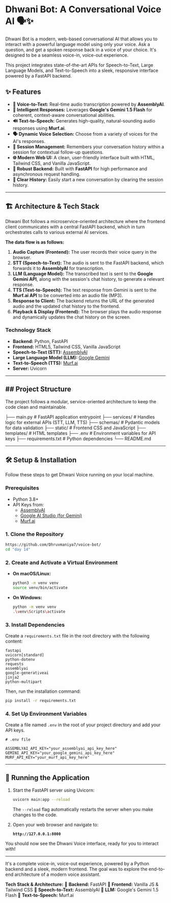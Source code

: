
# Dhwani Bot: A Conversational Voice AI 🗣️✨

Dhwani Bot is a modern, web-based conversational AI that allows you to interact with a powerful language model using only your voice. Ask a question, and get a spoken response back in a voice of your choice. It's designed to be a seamless voice-in, voice-out experience.

This project integrates state-of-the-art APIs for Speech-to-Text, Large Language Models, and Text-to-Speech into a sleek, responsive interface powered by a FastAPI backend.

## ✨ Features

  * **🎤 Voice-to-Text:** Real-time audio transcription powered by **AssemblyAI**.
  * **🧠 Intelligent Responses:** Leverages **Google's Gemini 1.5 Flash** for coherent, context-aware conversational abilities.
  * **🔊 Text-to-Speech:** Generates high-quality, natural-sounding audio responses using **Murf.ai**.
  * **🗣️ Dynamic Voice Selection:** Choose from a variety of voices for the AI's responses.
  * **📜 Session Management:** Remembers your conversation history within a session for contextual follow-up questions.
  * **🌐 Modern Web UI:** A clean, user-friendly interface built with HTML, Tailwind CSS, and Vanilla JavaScript.
  * **🚀 Robust Backend:** Built with **FastAPI** for high performance and asynchronous request handling.
  * **🧼 Clear History:** Easily start a new conversation by clearing the session history.

-----

## 🏗️ Architecture & Tech Stack

Dhwani Bot follows a microservice-oriented architecture where the frontend client communicates with a central FastAPI backend, which in turn orchestrates calls to various external AI services.

**The data flow is as follows:**

1.  **Audio Capture (Frontend):** The user records their voice query in the browser.
2.  **STT (Speech-to-Text):** The audio is sent to the FastAPI backend, which forwards it to **AssemblyAI** for transcription.
3.  **LLM (Language Model):** The transcribed text is sent to the **Google Gemini API**, along with the session's chat history, to generate a relevant response.
4.  **TTS (Text-to-Speech):** The text response from Gemini is sent to the **Murf.ai API** to be converted into an audio file (MP3).
5.  **Response to Client:** The backend returns the URL of the generated audio and the updated chat history to the frontend.
6.  **Playback & Display (Frontend):** The browser plays the audio response and dynamically updates the chat history on the screen.

### Technology Stack

  * **Backend:** Python, FastAPI
  * **Frontend:** HTML5, Tailwind CSS, Vanilla JavaScript
  * **Speech-to-Text (STT):** [AssemblyAI](https://www.assemblyai.com/)
  * **Large Language Model (LLM):** [Google Gemini](https://ai.google.dev/)
  * **Text-to-Speech (TTS):** [Murf.ai](https://murf.ai/)
  * **Server:** Uvicorn
    
-----

## ## Project Structure

The project follows a modular, service-oriented architecture to keep the code clean and maintainable.

├── main.py                 # FastAPI application entrypoint
├── services/               # Handles logic for external APIs (STT, LLM, TTS)
├── schemas/                # Pydantic models for data validation
├── static/                 # Frontend CSS and JavaScript
├── templates/              # HTML templates
├── .env                    # Environment variables for API keys
├── requirements.txt        # Python dependencies
└── README.md

-----

## 🛠️ Setup & Installation

Follow these steps to get Dhwani Voice running on your local machine.

### Prerequisites

  * Python 3.8+
  * API Keys from:
      * [AssemblyAI](https://www.assemblyai.com/dashboard/signup)
      * [Google AI Studio (for Gemini)](https://aistudio.google.com/app/apikey)
      * [Murf.ai](https://www.google.com/search?q=https://murf.ai/user/register)

### 1\. Clone the Repository

```bash
https://github.com/Dhruvmaniya7/voice-bot/
cd "day 14"
```

### 2\. Create and Activate a Virtual Environment

  * **On macOS/Linux:**
    ```bash
    python3 -m venv venv
    source venv/bin/activate
    ```
  * **On Windows:**
    ```bash
    python -m venv venv
    .\venv\Scripts\activate
    ```

### 3\. Install Dependencies

Create a `requirements.txt` file in the root directory with the following content:

```text
fastapi
uvicorn[standard]
python-dotenv
requests
assemblyai
google-generativeai
jinja2
python-multipart
```

Then, run the installation command:

```bash
pip install -r requirements.txt
```

### 4\. Set Up Environment Variables

Create a file named `.env` in the root of your project directory and add your API keys.

```env
# .env file

ASSEMBLYAI_API_KEY="your_assemblyai_api_key_here"
GEMINI_API_KEY="your_google_gemini_api_key_here"
MURF_API_KEY="your_murf_api_key_here"
```

-----

## 🚀 Running the Application

1.  Start the FastAPI server using Uvicorn:

    ```bash
    uvicorn main:app --reload
    ```

    The `--reload` flag automatically restarts the server when you make changes to the code.

2.  Open your web browser and navigate to:

    **`http://127.0.0.1:8000`**

You should now see the Dhwani Voice interface, ready for you to interact with\!


-----
It's a complete voice-in, voice-out experience, powered by a Python backend and a sleek, modern frontend. The goal was to explore the end-to-end architecture of a modern voice assistant.

**Tech Stack & Architecture:**
🔹 **Backend:** FastAPI
🔹 **Frontend:** Vanilla JS & Tailwind CSS
🔹 **Speech-to-Text:** AssemblyAI
🔹 **LLM:** Google's Gemini 1.5 Flash
🔹 **Text-to-Speech:** Murf.ai






